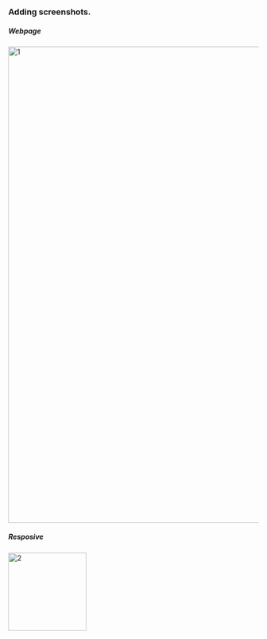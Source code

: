 <h3>Adding screenshots.</h3>

<h5>Webpage</h5>
<img width="959" alt="1" src="https://github.com/user-attachments/assets/f9e335b5-9031-4207-9d78-8ad8042bdda6">
<h5>Resposive</h5>
<img width="157" alt="2" src="https://github.com/user-attachments/assets/a65f6c1e-2f93-4704-a584-f618de026986">
